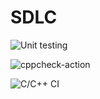 # SDLC

![Unit testing](https://github.com/stepin105012/SDLC/workflows/Unit%20testing/badge.svg)

![cppcheck-action](https://github.com/stepin105012/SDLC/workflows/cppcheck-action/badge.svg)

![C/C++ CI](https://github.com/stepin105012/SDLC/workflows/C/C++%20CI/badge.svg)
